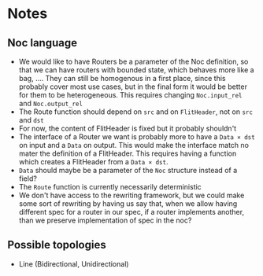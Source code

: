 # Notes

## Noc language

- We would like to have Routers be a parameter of the Noc definition, so that we
  can have routers with bounded state, which behaves more like a bag, ....
  They can still be homogenous in a first place, since this probably cover most
  use cases, but in the final form it would be better for them to be
  heterogeneous.
  This requires changing `Noc.input_rel` and `Noc.output_rel`
- The Route function should depend on `src` and on `FlitHeader`, not on `src`
  and `dst`
- For now, the content of FlitHeader is fixed but it probably shouldn't
- The interface of a Router we want is probably more to have a `Data × dst` on
  input and a `Data` on output. This would make the interface match no mater the
  definition of a FlitHeader.
  This requires having a function which creates a FlitHeader from a `Data ×
  dst`.
- `Data` should maybe be a parameter of the `Noc` structure instead of a field?
- The `Route` function is currently necessarily deterministic
- We don't have access to the rewriting framework, but we could make some sort
  of rewriting by having us say that, when we allow having different spec for a
  router in our spec, if a router implements another, than we preserve
  implementation of spec in the noc?

## Possible topologies

- Line (Bidirectional, Unidirectional)
